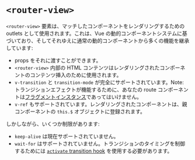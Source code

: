 # `<router-view>`

`<router-view>` 要素は、マッチしたコンポーネントをレンダリングするための outlets として使用されます。これは、Vue の動的コンポーネントシステムに基づいており、そしてそれゆえに通常の動的コンポーネントから多くの機能を継承しています:

- props をそれに渡すことができます。
- `<router-view>` 内部の HTML コンテンツはレンダリングされたコンポーネントのコンテンツ挿入のために使用されます。
- `v-transition` と `transition-mode` が完全にサポートされています。Note: トランジションエフェクトが機能するために、あなたの route コンポーネントは[フラグメントインスタンス](http://vuejs.org/guide/best-practices.html#Fragment_Instance)であってはいけません。
- `v-ref` もサポートされています。レンダリングされたコンポーネントは、親コンポーネントの `this.$` オブジェクトに登録されます。

しかしながら、いくつか制限があります:

- `keep-alive` は現在サポートされていません。
- `wait-for` はサポートされていません。トランジションのタイミングを制御するためには [`activate` transition hook](pipeline/activate.html) を使用する必要があります。
